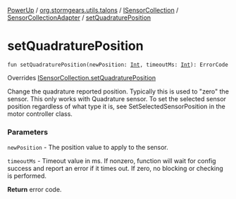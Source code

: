 [PowerUp](../../../index.md) / [org.stormgears.utils.talons](../../index.md) / [ISensorCollection](../index.md) / [SensorCollectionAdapter](index.md) / [setQuadraturePosition](./set-quadrature-position.md)

# setQuadraturePosition

`fun setQuadraturePosition(newPosition: `[`Int`](https://kotlinlang.org/api/latest/jvm/stdlib/kotlin/-int/index.html)`, timeoutMs: `[`Int`](https://kotlinlang.org/api/latest/jvm/stdlib/kotlin/-int/index.html)`): ErrorCode`

Overrides [ISensorCollection.setQuadraturePosition](../set-quadrature-position.md)

Change the quadrature reported position.  Typically this is used to "zero" the
sensor. This only works with Quadrature sensor.  To set the selected sensor position
regardless of what type it is, see SetSelectedSensorPosition in the motor controller class.

### Parameters

`newPosition` - The position value to apply to the sensor.

`timeoutMs` - Timeout value in ms. If nonzero, function will wait for
config success and report an error if it times out.
If zero, no blocking or checking is performed.

**Return**
error code.

